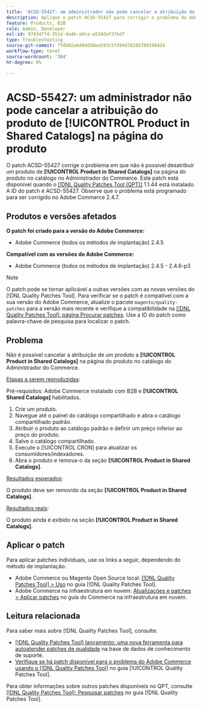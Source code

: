 ```yaml
---
title: 'ACSD-55427: um administrador não pode cancelar a atribuição do produto a **[!UICONTROL Product in Shared Catalogs]** na página do produto'
description: Aplique o patch ACSD-55427 para corrigir o problema do Adobe Commerce em que um produto não pode ser desatribuído de **[!UICONTROL Product in Shared Catalogs]**.
feature: Products, B2B
role: Admin, Developer
exl-id: 974347fd-351d-4a4b-a9ca-a534daf3fbd7
type: Troubleshooting
source-git-commit: 7fdb02a6d89d50ea593c5fd99d78101f89198424
workflow-type: tm+mt
source-wordcount: '384'
ht-degree: 0%

---
```


# ACSD-55427: um administrador não pode cancelar a atribuição do produto de **[!UICONTROL Product in Shared Catalogs]** na página do produto

O patch ACSD-55427 corrige o problema em que não é possível desatribuir um produto de **[!UICONTROL Product in Shared Catalogs]** na página do produto no catálogo no Administrador do Commerce. Este patch está disponível quando o [[!DNL Quality Patches Tool (QPT)]](https://experienceleague.adobe.com/en/docs/commerce-operations/tools/quality-patches-tool/quality-patches-tool-to-self-serve-quality-patches) 1.1.44 está instalado. A ID do patch é ACSD-55427. Observe que o problema está programado para ser corrigido no Adobe Commerce 2.4.7.

## Produtos e versões afetados

**O patch foi criado para a versão do Adobe Commerce:**

* Adobe Commerce (todos os métodos de implantação) 2.4.5

**Compatível com as versões do Adobe Commerce:**

* Adobe Commerce (todos os métodos de implantação) 2.4.5 - 2.4.6-p3

>[!NOTE]
>
>O patch pode se tornar aplicável a outras versões com as novas versões do [!DNL Quality Patches Tool]. Para verificar se o patch é compatível com a sua versão do Adobe Commerce, atualize o pacote `magento/quality-patches` para a versão mais recente e verifique a compatibilidade na [[!DNL Quality Patches Tool]: página Procurar patches](https://experienceleague.adobe.com/tools/commerce-quality-patches/index.html). Use a ID do patch como palavra-chave de pesquisa para localizar o patch.

## Problema

Não é possível cancelar a atribuição de um produto a **[!UICONTROL Product in Shared Catalogs]** na página do produto no catálogo do Administrador do Commerce.

<u>Etapas a serem reproduzidas</u>:

Pré-requisitos: Adobe Commerce instalado com B2B e **[!UICONTROL Shared Catalogs]** habilitados.
1. Crie um produto.
1. Navegue até o painel do catálogo compartilhado e abra o catálogo compartilhado padrão.
1. Atribuir o produto ao catálogo padrão e definir um preço inferior ao preço do produto.
1. Salve o catálogo compartilhado.
1. Execute o [!UICONTROL CRON] para atualizar os consumidores/indexadores.
1. Abra o produto e remova-o da seção **[!UICONTROL Product in Shared Catalogs]**.

<u>Resultados esperados</u>:

O produto deve ser removido da seção **[!UICONTROL Product in Shared Catalogs]**.

<u>Resultados reais</u>:

O produto ainda é exibido na seção **[!UICONTROL Product in Shared Catalogs]**.

## Aplicar o patch

Para aplicar patches individuais, use os links a seguir, dependendo do método de implantação:

* Adobe Commerce ou Magento Open Source local: [[!DNL Quality Patches Tool] > Uso](/help/tools/quality-patches-tool/usage.md) no guia [!DNL Quality Patches Tool].
* Adobe Commerce na infraestrutura em nuvem: [Atualizações e patches > Aplicar patches](https://experienceleague.adobe.com/docs/commerce-cloud-service/user-guide/develop/upgrade/apply-patches.html) no guia do Commerce na infraestrutura em nuvem.

## Leitura relacionada

Para saber mais sobre [!DNL Quality Patches Tool], consulte:

* [[!DNL Quality Patches Tool] lançamento: uma nova ferramenta para autoatender patches de qualidade](https://experienceleague.adobe.com/en/docs/commerce-operations/tools/quality-patches-tool/quality-patches-tool-to-self-serve-quality-patches) na base de dados de conhecimento de suporte.
* [Verifique se há patch disponível para o problema do Adobe Commerce usando o  [!DNL Quality Patches Tool]](/help/tools/quality-patches-tool/patches-available-in-qpt/check-patch-for-magento-issue-with-magento-quality-patches.md) no guia [!UICONTROL Quality Patches Tool].


Para obter informações sobre outros patches disponíveis no QPT, consulte [[!DNL Quality Patches Tool]: Pesquisar patches](https://experienceleague.adobe.com/tools/commerce-quality-patches/index.html) no guia [!DNL Quality Patches Tool].
